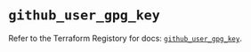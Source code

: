 # `github_user_gpg_key`

Refer to the Terraform Registory for docs: [`github_user_gpg_key`](https://www.terraform.io/docs/providers/github/r/user_gpg_key).
